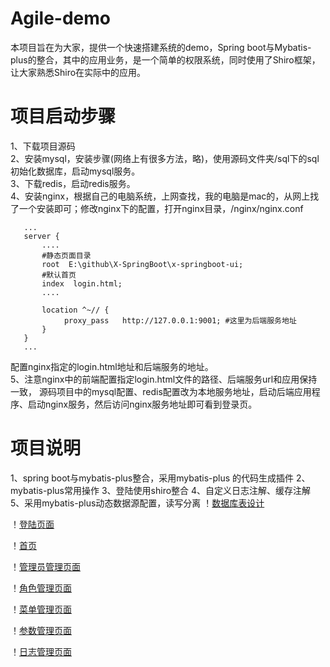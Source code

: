 Agile-demo
==
本项目旨在为大家，提供一个快速搭建系统的demo，Spring boot与Mybatis-plus的整合，其中的应用业务，是一个简单的权限系统，同时使用了Shiro框架，让大家熟悉Shiro在实际中的应用。

项目启动步骤
==
1、下载项目源码  
2、安装mysql，安装步骤(网络上有很多方法，略)，使用源码文件夹/sql下的sql初始化数据库，启动mysql服务。  
3、下载redis，启动redis服务。  
4、安装nginx，根据自己的电脑系统，上网查找，我的电脑是mac的，从网上找了一个安装即可；修改nginx下的配置，打开nginx目录，/nginx/nginx.conf

       ...
       server {
           ....
           #静态页面目录
           root  E:\github\X-SpringBoot\x-springboot-ui;
           #默认首页
           index  login.html;
           ....
           
           location ^~// {
                proxy_pass   http://127.0.0.1:9001; #这里为后端服务地址
           }
       }
       ...
配置nginx指定的login.html地址和后端服务的地址。  
5、注意nginx中的前端配置指定login.html文件的路径、后端服务url和应用保持一致，
源码项目中的mysql配置、redis配置改为本地服务地址，启动后端应用程序、启动nginx服务，然后访问nginx服务地址即可看到登录页。

项目说明
==
1、spring boot与mybatis-plus整合，采用mybatis-plus 的代码生成插件
2、mybatis-plus常用操作
3、登陆使用shiro整合
4、自定义日志注解、缓存注解
5、采用mybatis-plus动态数据源配置，读写分离
！[数据库表设计](https://github.com/lyin226/agile-demo/tree/master/img/agile-demo.jpg)

！[登陆页面](https://github.com/lyin226/agile-demo/tree/master/img/login.jpg)

！[首页](https://github.com/lyin226/agile-demo/tree/master/img/index.jpg)

！[管理员管理页面](https://github.com/lyin226/agile-demo/tree/master/img/admin.jpg)

！[角色管理页面](https://github.com/lyin226/agile-demo/tree/master/img/role.jpg)

！[菜单管理页面](https://github.com/lyin226/agile-demo/tree/master/img/menu.jpg)

！[参数管理页面](https://github.com/lyin226/agile-demo/tree/master/img/param.jpg)

！[日志管理页面](https://github.com/lyin226/agile-demo/tree/master/img/log.jpg)
